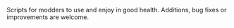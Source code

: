 Scripts for modders to use and enjoy in good health. Additions, bug fixes or improvements are welcome.